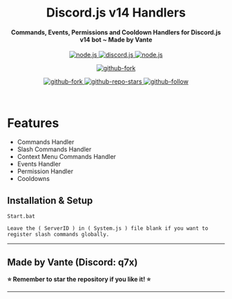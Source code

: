 <h1 align="center">
   Discord.js v14 Handlers
</h1>
<h4 align="center">Commands, Events, Permissions and Cooldown Handlers for Discord.js v14 bot ~ Made by Vante</h4>

<p align="center">
<a href="https://nodejs.org/en/download/">
   <img src="https://img.shields.io/badge/node-16.9.x-brightgreen?style=for-the-badge" alt="node.js">
</a>

<a href="https://github.com/discordjs/discord.js/">
   <img src="https://img.shields.io/badge/discord.js-v14-blue?style=for-the-badge" alt="discord.js">
</a>

<a href="https://github.com/vante-xyz/discord-js-bot">
   <img src="https://img.shields.io/badge/version-latest-red?style=for-the-badge" alt="node.js">
</a>

</p>


<p align="center">
   
<a href="https://github.com/vante-xyz/discord-js-bot/fork">
   <img src="https://img.shields.io/badge/Fork-github-blueviolet?logo=githubactions&logoColor=white&style=for-the-badge" alt="github-fork">
</a>
</p>    


<p align="center">

<a href="https://github.com/vante-xyz/discord-js-bot">
   <img src="https://img.shields.io/github/forks/vante-xyz/discord-js-bot?logo=githubactions&logoColor=success&style=social" alt="github-fork">
</a>

<a href="https://github.com/vante-xyz/discord-js-bot">
   <img src="https://img.shields.io/github/stars/vante-xyz/discord-js-bot?label=Stars&logo=ReverbNation&&logoColor=yellow&style=social" alt="github-repo-stars">
</a>

<a href="https://github.com/vante-xyz">
   <img src="https://img.shields.io/github/followers/vante-xyz?label=Follow&logo=github&style=social" alt="github-follow">
</a>
  
</p>

<br>

# Features
- Commands Handler
- Slash Commands Handler
- Context Menu Commands Handler
- Events Handler
- Permission Handler
- Cooldowns

## Installation & Setup
```fix
Start.bat

Leave the ( ServerID ) in ( System.js ) file blank if you want to register slash commands globally.
```
---

## Made by Vante (Discord: q7x)

**⭐ Remember to star the repository if you like it! ⭐**

---